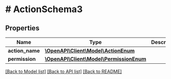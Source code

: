 # # ActionSchema3

## Properties

Name | Type | Description | Notes
------------ | ------------- | ------------- | -------------
**action_name** | [**\OpenAPI\Client\Model\ActionEnum**](ActionEnum.md) |  | [optional]
**permission** | [**\OpenAPI\Client\Model\PermissionEnum**](PermissionEnum.md) |  | [optional]

[[Back to Model list]](../../README.md#models) [[Back to API list]](../../README.md#endpoints) [[Back to README]](../../README.md)
